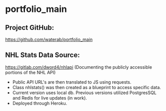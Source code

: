 # portfolio_main

## Project GitHub:

https://github.com/waterab/portfolio_main

## NHL Stats Data Source:

https://gitlab.com/dword4/nhlapi (Documenting the publicly accessible portions of the NHL API)

- Public API URL's are then translated to JS using requests.
- Class nhlstats() was then created as a blueprint to access specific data.
- Current version uses local db. Previous versions utilized PostgresSQL and Redis for live updates (in work).
- Deployed through Heroku.
